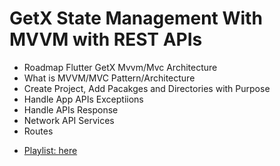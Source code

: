 # GetX State Management With MVVM with REST APIs

* Roadmap Flutter GetX Mvvm/Mvc Architecture
* What is MVVM/MVC Pattern/Architecture
* Create Project, Add Pacakges and Directories with Purpose
* Handle App APIs Exceptiions
* Handle APIs Response
* Network API Services
* Routes

- [Playlist: here](https://www.youtube.com/watch?v=hfdmghXpSWA)